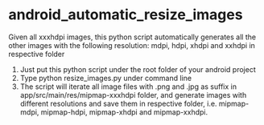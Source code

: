 # android_automatic_resize_images
Given all xxxhdpi images, this python script automatically generates all the other images with the following resolution: mdpi, hdpi, xhdpi and xxhdpi in respective folder

1. Just put this python script under the root folder of your android project
2. Type python resize_images.py under command line
3. The script will iterate all image files with .png and .jpg as suffix in app/src/main/res/mipmap-xxxhdpi folder, and generate images with different resolutions and save them in respective folder, i.e. mipmap-mdpi, mipmap-hdpi, mipmap-xhdpi and mipmap-xxhdpi.
